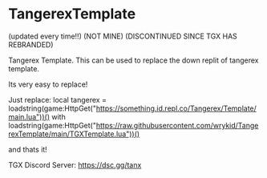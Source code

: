 # TangerexTemplate
(updated every time!!)
(NOT MINE)
(DISCONTINUED SINCE TGX HAS REBRANDED)

Tangerex Template.
This can be used to replace the down replit of tangerex template.

Its very easy to replace!

Just replace: local tangerex = loadstring(game:HttpGet("https://something.id.repl.co/Tangerex/Template/main.lua"))() with    loadstring(game:HttpGet("https://raw.githubusercontent.com/wrykid/TangerexTemplate/main/TGXTemplate.lua"))()

and thats it!

TGX Discord Server: https://dsc.gg/tanx
